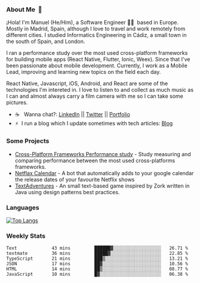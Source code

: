 ### About Me &nbsp;🐢

¡Hola! I'm Manuel (He/Him), a Software Engineer 👨‍💻 &nbsp;based in Europe. Mostly in Madrid, Spain, although I love to travel and work remotely from different cities. I studied Informatics Engineering in Cádiz, a small town in the south of Spain, and London. 

I ran a performance study over the most used cross-platform frameworks for building mobile apps (React Native, Flutter, Ionic, Weex). Since that I've been passionate about mobile development. Currently, I work as a Mobile Lead, improving and learning new topics on the field each day.

React Native, Javascript, iOS, Android, and React are some of the technologies I'm intereted in. I love to listen to and collect as much music as I can and almost always carry a film camera with me so I can take some pictures.

- ☕️ &nbsp; Wanna chat?: [LinkedIn](https://www.linkedin.com/in/manuelrdsg) || [Twitter](https://twitter.com/manuelrdsg) || [Portfolio](https://me.manuelrdsg.com)
- ⚡️&nbsp; I run a blog which I update sometimes with tech articles: [Blog](https://manuelrdsg.com)

### Some Projects

- [Cross-Platform Frameworks Performance study](https://rodin.uca.es/handle/10498/20951) - Study measuring and comparing performance between the most used cross-platforms frameworks.
- [Netflax Calendar](https://github.com/manuelrdsg/NetflaxCalendar) - A bot that automatically adds to your google calendar the release dates of your favourite Netflix shows
- [TextAdventures](https://github.com/manuelrdsg/TextAdventures) - An small text-based game inspired by Zork written in Java using design patterns best practices.

### Languages

[![Top Langs](https://github-readme-stats.vercel.app/api/top-langs/?username=manuelrdsg&layout=compact&langs_count=9&hide=html)](https://github.com/manuelrdsg)

### Weekly Stats

<!--START_SECTION:waka-->

```text
Text             43 mins         ██████▓░░░░░░░░░░░░░░░░░░   26.71 %
textmate         36 mins         █████▓░░░░░░░░░░░░░░░░░░░   22.85 %
TypeScript       21 mins         ███▒░░░░░░░░░░░░░░░░░░░░░   13.21 %
JSON             17 mins         ██▓░░░░░░░░░░░░░░░░░░░░░░   10.56 %
HTML             14 mins         ██▒░░░░░░░░░░░░░░░░░░░░░░   08.77 %
JavaScript       10 mins         █▓░░░░░░░░░░░░░░░░░░░░░░░   06.38 %
```

<!--END_SECTION:waka-->
